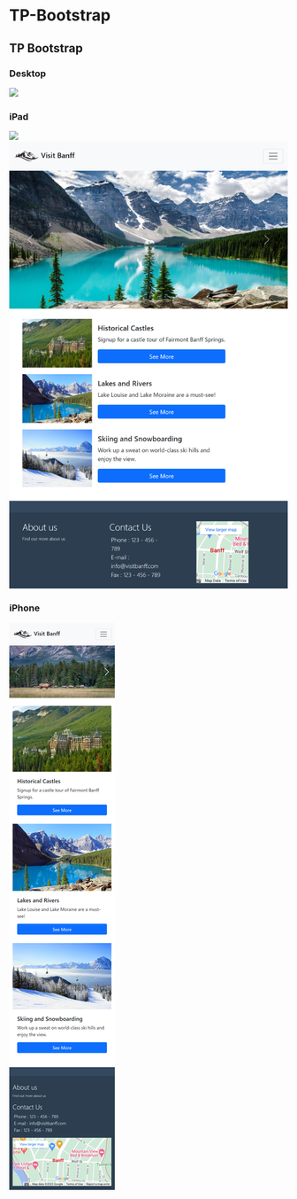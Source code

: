 # TP-Bootstrap
<h2>TP Bootstrap</h2>

<h3>Desktop</h3>
<img src="images/display/homepage-Desktop.png">

<h3>iPad</h3>
<img src="images/display/homepage-iPad-Air.png">

<img src="images/display/homepage-iPad Mini.png">

<h3>iPhone</h3>
<img src="images/display/homepage-iPhone.png">
